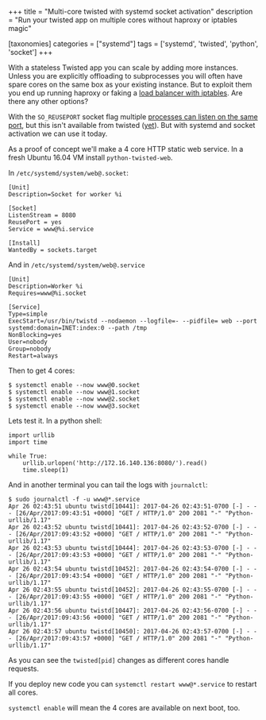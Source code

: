 +++
title = "Multi-core twisted with systemd socket activation"
description = "Run your twisted app on multiple cores without haproxy or iptables magic"

[taxonomies]
categories = ["systemd"]
tags = ['systemd', 'twisted', 'python', 'socket']
+++

With a stateless Twisted app you can scale by adding more instances. Unless you are explicitly offloading to subprocesses you will often have spare cores on the same box as your existing instance. But to exploit them you end up running haproxy or faking a [load balancer with iptables](https://www.webair.com/community/simple-stateful-load-balancer-with-iptables-and-nat/). Are there any other options?

<!-- more -->

With the `SO_REUSEPORT` socket flag multiple [processes can listen on the same port](https://lwn.net/Articles/542629/), but this isn't available from twisted ([yet](https://github.com/twisted/twisted/pull/759)). But with systemd and socket activation we can use it today.

As a proof of concept we'll make a 4 core HTTP static web service. In a fresh Ubuntu 16.04 VM install `python-twisted-web`.

In `/etc/systemd/system/web@.socket`:

```
[Unit]
Description=Socket for worker %i

[Socket]
ListenStream = 8080
ReusePort = yes
Service = www@%i.service

[Install]
WantedBy = sockets.target
```

And in `/etc/systemd/system/web@.service`

```
[Unit]
Description=Worker %i
Requires=www@%i.socket

[Service]
Type=simple
ExecStart=/usr/bin/twistd --nodaemon --logfile=- --pidfile= web --port systemd:domain=INET:index:0 --path /tmp
NonBlocking=yes
User=nobody
Group=nobody
Restart=always
```

Then to get 4 cores:

```
$ systemctl enable --now www@0.socket
$ systemctl enable --now www@1.socket
$ systemctl enable --now www@2.socket
$ systemctl enable --now www@3.socket
```

Lets test it. In a python shell:

```
import urllib
import time

while True:
    urllib.urlopen('http://172.16.140.136:8080/').read()
    time.sleep(1)
```

And in another terminal you can tail the logs with `journalctl`:

```
$ sudo journalctl -f -u www@*.service
Apr 26 02:43:51 ubuntu twistd[10441]: 2017-04-26 02:43:51-0700 [-] - - - [26/Apr/2017:09:43:51 +0000] "GET / HTTP/1.0" 200 2081 "-" "Python-urllib/1.17"
Apr 26 02:43:52 ubuntu twistd[10441]: 2017-04-26 02:43:52-0700 [-] - - - [26/Apr/2017:09:43:52 +0000] "GET / HTTP/1.0" 200 2081 "-" "Python-urllib/1.17"
Apr 26 02:43:53 ubuntu twistd[10444]: 2017-04-26 02:43:53-0700 [-] - - - [26/Apr/2017:09:43:53 +0000] "GET / HTTP/1.0" 200 2081 "-" "Python-urllib/1.17"
Apr 26 02:43:54 ubuntu twistd[10452]: 2017-04-26 02:43:54-0700 [-] - - - [26/Apr/2017:09:43:54 +0000] "GET / HTTP/1.0" 200 2081 "-" "Python-urllib/1.17"
Apr 26 02:43:55 ubuntu twistd[10452]: 2017-04-26 02:43:55-0700 [-] - - - [26/Apr/2017:09:43:55 +0000] "GET / HTTP/1.0" 200 2081 "-" "Python-urllib/1.17"
Apr 26 02:43:56 ubuntu twistd[10447]: 2017-04-26 02:43:56-0700 [-] - - - [26/Apr/2017:09:43:56 +0000] "GET / HTTP/1.0" 200 2081 "-" "Python-urllib/1.17"
Apr 26 02:43:57 ubuntu twistd[10450]: 2017-04-26 02:43:57-0700 [-] - - - [26/Apr/2017:09:43:57 +0000] "GET / HTTP/1.0" 200 2081 "-" "Python-urllib/1.17"
```

As you can see the `twisted[pid]` changes as different cores handle requests.

If you deploy new code you can `systemctl restart www@*.service` to restart all cores.

`systemctl enable` will mean the 4 cores are available on next boot, too.

